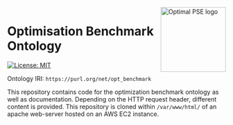<a href="https://www.imperial.ac.uk/optimisation-and-machine-learning-for-process-engineering/about-us/">
<img src="https://avatars.githubusercontent.com/u/81195336?s=200&v=4" alt="Optimal PSE logo" title="OptimalPSE" align="right" height="150" />
</a>

# Optimisation Benchmark Ontology
[![License: MIT](https://img.shields.io/badge/License-MIT-yellow.svg)](https://opensource.org/licenses/MIT) 

Ontology IRI: ```https://purl.org/net/opt_benchmark```

This repository contains code for the optimization benchmark ontology as well as documentation. 
Depending on the HTTP request header, different content is provided. This repository is cloned within ```/var/www/html/``` of an apache web-server hosted on an AWS EC2 instance.
